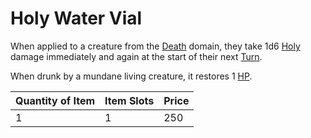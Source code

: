 # Holy Water Vial

When applied to a creature from the [Death](../../../../Magic/Spell%20Domains/Death.md) domain, they take 1d6 [Holy](../../../../Damage%20Types/Holy.md) damage immediately and again at the start of their next [Turn](../../../../Game%20Procedures/Turn.md).

When drunk by a mundane living creature, it restores 1 [HP](../../../../Player%20Characters/Derived%20Statistics/Health%20Points.md).

| Quantity of Item | Item Slots | Price |
| ---------------- | ---------- | ----- |
| 1                | 1          | 250   |
